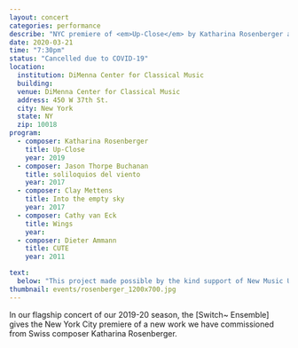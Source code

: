 ```yaml
---
layout: concert
categories: performance
describe: "NYC premiere of <em>Up-Close</em> by Katharina Rosenberger alongside works by Thorpe Buchanan, Mettens, and Cathy van Eck."
date: 2020-03-21
time: "7:30pm"
status: "Cancelled due to COVID-19"
location:
  institution: DiMenna Center for Classical Music
  building:
  venue: DiMenna Center for Classical Music
  address: 450 W 37th St.
  city: New York
  state: NY
  zip: 10018
program:
  - composer: Katharina Rosenberger
    title: Up-Close
    year: 2019
  - composer: Jason Thorpe Buchanan
    title: soliloquios del viento
    year: 2017
  - composer: Clay Mettens
    title: Into the empty sky
    year: 2017     
  - composer: Cathy van Eck
    title: Wings
    year:  
  - composer: Dieter Ammann
    title: CUTE
    year: 2011

text:
  below: "This project made possible by the kind support of New Music USA, Pro Helvetia, the Swiss Arts Council, and the Ernst von Siemens Musikstiftung."
thumbnail: events/rosenberger_1200x700.jpg
---
```


In our flagship concert of our 2019-20 season, the [Switch~ Ensemble] gives the New York City premiere of a new work we have commissioned from Swiss composer Katharina Rosenberger.
